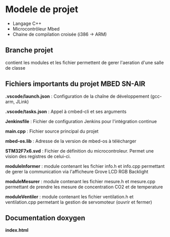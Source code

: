 # Modele de projet 

- Langage C++
- Microcontrôleur Mbed
- Chaine de compilation croisée (i386 -> ARM)

## Branche projet

contient les modules et les fichier permettent de gerer l'aeration d'une salle de classe 

## Fichiers importants du projet MBED SN-AIR

**.vscode/launch.json** : Configuration de la chaîne de développement (gcc-arm, JLink)

**.vscode/tasks.json** : Appel à cmbed-cli et ses arguments

**Jenkinsfile** : Fichier de configuration Jenkins pour l'intégration continue

**main.cpp** : Fichier source principal du projet

**mbed-os.lib** : Adresse de la version de mbed-os à télécharger

**STM32F7x6.svd** : Fichier de définition du microcontroleur. Permet une vision des registres de celui-ci.

**moduleInformer** : module contenant les fichier info.h et
info.cpp permettant de gerer la communication via l'afficheure Grove LCD RGB Backlight

**moduleMesurer** : module contenant les fichier mesure.h et mesure.cpp permettant de prendre les mesure de concentration CO2 et de temperature

**moduleVentiler** : module contenant les fichier ventilation.h et ventilation.cpp permetant la gestion de servomoteur (ouvrir et fermer) 

## Documentation doxygen
**index.html**
